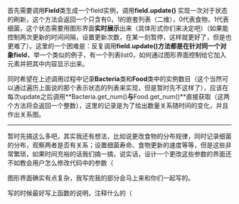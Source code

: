 首先需要调用**Field**类生成一个field实例，调用**field.update()** 实现一次对于状态的刷新，这个方法会返回一个只含有0，1的嵌套列表（二维），0代表食物，1代表细菌，这个状态需要用图形界面**实时展示**出来（具体形式你们来决定吧）（如果能控制两次更新的时间间隔，设置更新次数，在某一刻暂停，这样就更好了，但是也更难了）。这里的一个困难是：反复调用**field.update()**方法都是在针对同一个对象**field**，举一个类似的例子，有一个列表list0，如何通过图形界面控制给它加入元素并把其中内容显示出来。

同时希望在上述调用过程中记录**Bacteria**类和**Food**类中的实例数目（这个当然可以通过遍历上面说的那个表示状态的列表来实现，但是暂时先不这样了），应该在每次update之后调用**Bacteria.get_num()**与**Food.get_num()**直接获取（这两个方法将会返回一个整数），这里的记录是为了给出数量关系随时间的变化，并且作出关系图。

------

暂时先搞这么多吧，其实我还有想法，比如说更改食物的分布规律，同时记录细菌的分布，观察两者是否有关系；设置细菌寿命、食物更新的速度等等，但是这些非常繁琐，如果时间充裕的话我们搞一搞，说实话，设计一个更改这些参数的界面还不如教会用户怎么修改代码中的参数（



图形界面确实有点复杂，我写完我的部分会马上来和你们一起写的。



写的时候最好写上函数的说明，注释什么的（

